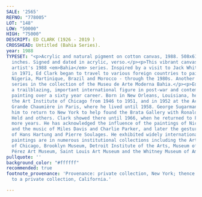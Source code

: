 ```yaml
---
SALE: '2565'
REFNO: "778005"
LOT: "148"
LOW: "50000"
HIGH: "75000"
DESCRIPT: ED CLARK (1926 - 2019 )
CROSSHEAD: Untitled (Bahia Series).
year: 1988
TYPESET: "<p>Acrylic and natural pigment on cotton canvas, 1988. 508x610 mm; 20x24
  inches. Signed and dated in acrylic, verso.</p><p>This vibrant canvas is from the
  artist's 1988 <em>Bahia</em> series. Inspired by a visit to Jack Whitten in Crete
  in 1971, Ed Clark began to travel to various foreign countries to paint - including
  Nigeria, Martinique, Brazil and Morocco - through the 1980s. Another work from this
  series in the collection of the Museu de Arte Moderna Bahia.</p><p>Ed Clark was
  a trailblazing, important international figure in post-war and contemporary abstract
  painting over a sixty year career. Born in New Orleans, Louisiana, he studied at
  the Art Institute of Chicago from 1946 to 1951, and in 1952 at the Academy de la
  Grande Chaumière in Paris, where he lived until 1958. George Sugarman then persuaded
  him to return to New York to help found the Brata Gallery with Ronald Bladen, Al
  Held and others. Clark showed there until 1966, when he returned to France for three
  more years. He has acknowledged the influence of the paintings of Nicolas de Stael
  and the music of Miles Davis and Charlie Parker, and later the gestural abstractions
  of Hans Hartung and Pierre Soulages. He exhibited widely internationally and his
  paintings are in numerous institutional collections including the Art Institute
  of Chicago, Brooklyn Museum, Detroit Institute of the Arts, Museum of Modern Art,
  Pérez Art Museum, Saint Louis Art Museum and the Whitney Museum of American Art.</p>"
pullquote: ''
background_color: "#ffffff"
recommended: true
footnote_provenance: 'Provenance: private collection, New York; thence by descent
  to a private collection, California.'

---
```

